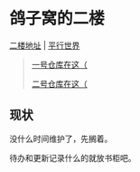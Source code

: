 # 鸽子窝的二楼
[二楼地址](https://bywhite0.github.io) | [平行世界](https://bywhite.vercel.app)
>
> [一号仓库在这（](https://github.com/bywhite0/bywhite0.github.io)
>
> [二号仓库在这（](https://gitee.com/bywhite0/bywhite)

## 现状
没什么时间维护了，先搁着。

待办和更新记录什么的就放书柜吧。
